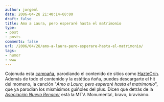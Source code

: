 ```yaml
---
author: jorgeml
date: 2006-04-28 21:40:14+00:00
draft: false
title: Amo a Laura, pero esperaré hasta el matrimonio
type: 
- post
- posts
comments: false
url: /2006/04/28/amo-a-laura-pero-esperare-hasta-el-matrimonio/
tags:
- humor
- www
---
```


Cojonuda esta [campaña](http://www.nomiresmtv.com), parodiando el contenido de sitios como [HazteOrín](http://www.hazteoir.org). Además de todo el contenido y la estética ñoña, puedes descargarte el hit del momeno, la canción "_Amo a Laura, pero esperaré hasta el matrimonio_", que ya parodian los mismísimos guiñoles del plus. Dicen que detrás de la [_Asociación Nuevo Renacer_](http://www.nomiresmtv.com) está la MTV. Monumental, bravo, bravísimo.
